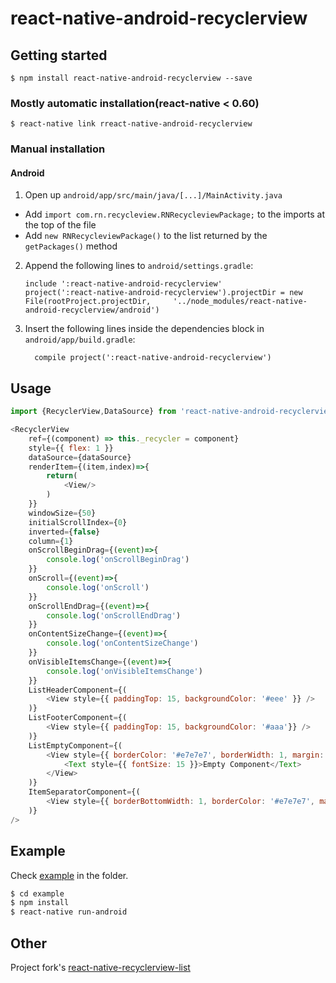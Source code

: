 
# react-native-android-recyclerview

## Getting started

`$ npm install react-native-android-recyclerview --save`

### Mostly automatic installation(react-native < 0.60)

`$ react-native link rreact-native-android-recyclerview`

### Manual installation

#### Android

1. Open up `android/app/src/main/java/[...]/MainActivity.java`
  - Add `import com.rn.recycleview.RNRecycleviewPackage;` to the imports at the top of the file
  - Add `new RNRecycleviewPackage()` to the list returned by the `getPackages()` method
2. Append the following lines to `android/settings.gradle`:
  	```
  	include ':react-native-android-recyclerview'
  	project(':react-native-android-recyclerview').projectDir = new File(rootProject.projectDir, 	'../node_modules/react-native-android-recyclerview/android')
  	```
3. Insert the following lines inside the dependencies block in `android/app/build.gradle`:
  	```
      compile project(':react-native-android-recyclerview')
  	```


## Usage
```javascript
import {RecyclerView,DataSource} from 'react-native-android-recyclerview';

<RecyclerView
    ref={(component) => this._recycler = component}
    style={{ flex: 1 }}
    dataSource={dataSource}
    renderItem={(item,index)=>{
        return(
            <View/>
        )   
    }}
    windowSize={50}
    initialScrollIndex={0}
    inverted={false}
    column={1}
    onScrollBeginDrag={(event)=>{
        console.log('onScrollBeginDrag')
    }}
    onScroll={(event)=>{
        console.log('onScroll')
    }}
    onScrollEndDrag={(event)=>{
        console.log('onScrollEndDrag')
    }}
    onContentSizeChange={(event)=>{
        console.log('onContentSizeChange')
    }}
    onVisibleItemsChange={(event)=>{
        console.log('onVisibleItemsChange')
    }}
    ListHeaderComponent={(
        <View style={{ paddingTop: 15, backgroundColor: '#eee' }} />
    )}
    ListFooterComponent={(
        <View style={{ paddingTop: 15, backgroundColor: '#aaa'}} />
    )}
    ListEmptyComponent={(
        <View style={{ borderColor: '#e7e7e7', borderWidth: 1, margin: 10, padding: 20, }}>
            <Text style={{ fontSize: 15 }}>Empty Component</Text>
        </View>
    )}
    ItemSeparatorComponent={(
        <View style={{ borderBottomWidth: 1, borderColor: '#e7e7e7', marginHorizontal: 5, marginVertical: 10 }} />
    )} 
/>
```
## Example
Check [example](https://github.com/Itangjie/react-native-android-recyclerview/tree/master/example) in the  folder.

```bash
$ cd example
$ npm install
$ react-native run-android
```

## Other
Project fork's [react-native-recyclerview-list](https://github.com/godness84/react-native-recyclerview-list)

